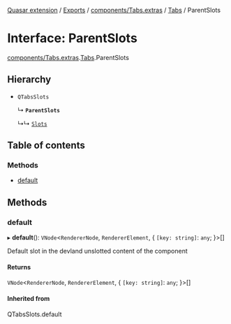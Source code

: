 [Quasar extension](../index.md) / [Exports](../modules.md) / [components/Tabs.extras](../modules/components_Tabs_extras.md) / [Tabs](../modules/components_Tabs_extras.Tabs.md) / ParentSlots

# Interface: ParentSlots

[components/Tabs.extras](../modules/components_Tabs_extras.md).[Tabs](../modules/components_Tabs_extras.Tabs.md).ParentSlots

## Hierarchy

- `QTabsSlots`

  ↳ **`ParentSlots`**

  ↳↳ [`Slots`](components_Tabs_extras.Tabs.Slots.md)

## Table of contents

### Methods

- [default](components_Tabs_extras.Tabs.ParentSlots.md#default)

## Methods

### default

▸ **default**(): `VNode`<`RendererNode`, `RendererElement`, { `[key: string]`: `any`;  }\>[]

Default slot in the devland unslotted content of the component

#### Returns

`VNode`<`RendererNode`, `RendererElement`, { `[key: string]`: `any`;  }\>[]

#### Inherited from

QTabsSlots.default
